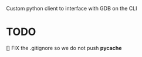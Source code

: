 Custom python client to interface with GDB on the CLI
# TODO
[] FIX the .gitignore so we do not push __pycache__
